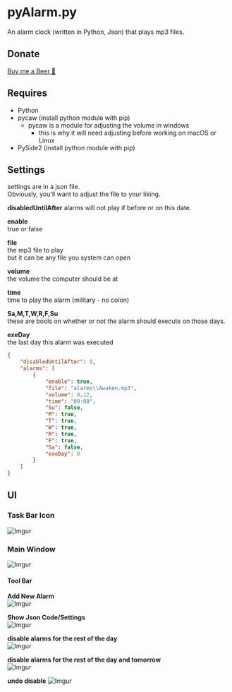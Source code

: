 # pyAlarm.py 
An alarm clock (written in Python, Json) that plays mp3 files.

## Donate
[Buy me a Beer 🍺](https://www.paypal.me/JGarza9788/)

## Requires
* Python  
* pycaw (install python module with pip)  
    * pycaw is a module for adjusting the volume in windows
        * this is why it will need adjusting before working on macOS or Linux
* PySide2 (install python module with pip)  

## Settings
settings are in a json file.  
Obviously, you'll want to adjust the file to your liking. 

**disabledUntilAfter**
alarms will not play if before or on this date.

**enable**  
true or false

**file**  
the mp3 file to play  
but it can be any file you system can open

**volume**  
the volume the computer should be at

**time**  
time to play the alarm (military - no colon)

**Sa,M,T,W,R,F,Su**   
these are bools on whether or not the alarm should execute on those days.

**exeDay**  
the last day this alarm was executed  

```json
{
    "disabledUntilAfter": 0,
    "alarms": [
        {
            "enable": true,
            "file": "alarms\\Awaken.mp3",
            "volume": 0.12,
            "time": "09:00",
            "Su": false,
            "M": true,
            "T": true,
            "W": true,
            "R": true,
            "F": true,
            "Sa": false,
            "exeDay": 0
        }
    ]
}
```


## UI

### Task Bar Icon
![Imgur](https://i.imgur.com/n6IbL2S.png)

### Main Window
![Imgur](https://i.imgur.com/SMeA5VU.png)

#### Tool Bar

**Add New Alarm**  
![Imgur](https://i.imgur.com/TA8lXOR.png)  

**Show Json Code/Settings**  
![Imgur](https://i.imgur.com/r31fpS6.png)

**disable alarms for the rest of the day**  
![Imgur](https://i.imgur.com/nKjXCj4.png)

**disable alarms for the rest of the day and tomorrow**  
![Imgur](https://i.imgur.com/0rPkzQ5.png)

**undo disable**
![Imgur](https://i.imgur.com/EOd9zOH.png)



